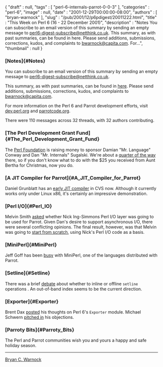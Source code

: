 {
   "draft" : null,
   "tags" : [
      "perl-6-internals-parrot-0-0-3"
   ],
   "categories" : "perl-6",
   "image" : null,
   "date" : "2001-12-29T00:00:00-08:00",
   "authors" : [
      "bryan-warnock"
   ],
   "slug" : "/pub/2001/12/p6pdigest/20011222.html",
   "title" : "This Week on Perl 6 (16 - 22 December 2001)",
   "description" : "Notes You can subscribe to an email version of this summary by sending an empty message to perl6-digest-subscribe@netthink.co.uk. This summary, as with past summaries, can be found in here. Please send additions, submissions, corrections, kudos, and complaints to bwarnock@capita.com. For...",
   "thumbnail" : null
}





### [Notes]{#Notes}

You can subscribe to an email version of this summary by sending an
empty message to <perl6-digest-subscribe@netthink.co.uk>.

This summary, as with past summaries, can be found in
[here](http://members.home.com/bcwarno/Perl6/digests/). Please send
additions, submissions, corrections, kudos, and complaints to
<bwarnock@capita.com>.

For more information on the Perl 6 and Parrot development efforts, visit
[dev.perl.org](http://dev.perl.org/perl6/) and
[parrotcode.org](http://www.parrotcode.org/).

There were 110 messages across 32 threads, with 32 authors contributing.

### [The Perl Development Grant Fund]{#The_Perl_Development_Grant_Fund}

The [Perl Foundation](http://www.perl-foundation.org/) is raising money
to sponsor Damian "Mr. Language" Conway and Dan "Mr. Internals"
Sugalski. We're about a [quarter of the
way](https://donate.perl-foundation.org/index.pl?node_id=305) there, so
if you don't know what to do with the \$25 you received from Aunt Bertha
for Christmas, now you do.

### [A JIT Compiler for Parrot]{#A_JIT_Compiler_for_Parrot}

Daniel Grunblatt has an [early JIT
compiler](http://archive.develooper.com/perl6-internals@perl.org/msg07089.html)
in CVS now. Although it currently works only under Linux x86, it's
certainly an impressive demonstration.

### [Perl I/O]{#Perl_IO}

Melvin Smith
[asked](http://archive.develooper.com/perl6-internals@perl.org/msg07060.html)
whether Nick Ing-Simmons Perl I/O layer was going to be used for Parrot.
Given Dan's desire to support asynchronous I/O, there were several
conflicting opinions. The final result, however, was that Melvin was
going to [start from
scratch](http://archive.develooper.com/perl6-internals@perl.org/msg07081.html),
using Nick's Perl I/O code as a basis.

### [MiniPerl]{#MiniPerl}

Jeff Goff has been
[busy](http://archive.develooper.com/perl6-internals@perl.org/msg07048.html)
with MiniPerl, one of the languages distributed with Parrot.

### [Setline]{#Setline}

There was a brief
[debate](http://archive.develooper.com/perl6-internals@perl.org/msg07083.html)
about whether to inline or offline `setline` operations . An out-of-band
index seems to be the current direction.

### [Exporter]{#Exporter}

Brent Dax
[posted](http://archive.develooper.com/perl6-language@perl.org/msg08824.html)
his thoughts on Perl 6's `Exporter` module. Michael Schwern [pitched
in](http://archive.develooper.com/perl6-language@perl.org/msg08831.html)
his objections.

### [Parroty Bits]{#Parroty_Bits}

The Perl and Parrot communities wish you and yours a happy and safe
holiday season.

------------------------------------------------------------------------

[Bryan C. Warnock](http://members.home.com/bcwarno/Perl6/)


